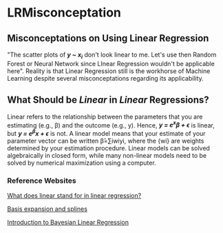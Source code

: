 # LRMisconceptation

## Misconceptations on Using Linear Regression

"The scatter plots of <b><i>y ~ x<sub>i</sub></i></b> don't look linear to me. Let's use then Random Forest or Neural Network since LInear Regression wouldn't be applicable here". Reality is that Linear Regression still is the workhorse of Machine Learning despite several misconceptations regarding its applicability. 

## What Should be <i>Linear</i> in <i>Linear</i> Regressions?

Linear refers to the relationship between the parameters that you are estimating (e.g., β) and the outcome (e.g., y). Hence, <b><i>y = e<sup>x</sup>β + ϵ</i></b> is linear, but <b><i>y = e<sup>β</sup>x + ϵ</i></b> is not. A linear model means that your estimate of your parameter vector can be written β&#770;=∑iwiyi, where the {wi} are weights determined by your estimation procedure. Linear models can be solved algebraically in closed form, while many non-linear models need to be solved by numerical maximization using a computer.

### Reference Websites

[What does linear stand for in linear regression?](https://stats.stackexchange.com/questions/8689/what-does-linear-stand-for-in-linear-regression)

[Basis expansion and splines](https://bobby.gramacy.com/surrogates/splines.html)

[Introduction to Bayesian Linear Regression](https://towardsdatascience.com/introduction-to-bayesian-linear-regression-e66e60791ea7)
